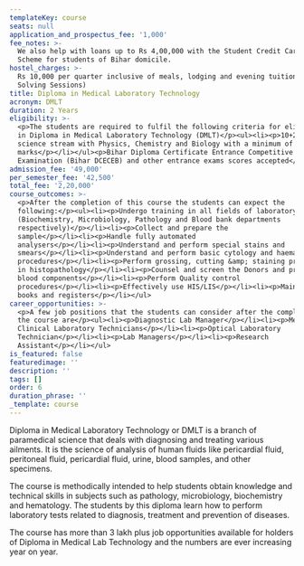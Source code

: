 ```yaml
---
templateKey: course
seats: null
application_and_prospectus_fee: '1,000'
fee_notes: >-
  We also help with loans up to Rs 4,00,000 with the Student Credit Card (DRCC)
  Scheme for students of Bihar domicile.
hostel_charges: >-
  Rs 10,000 per quarter inclusive of meals, lodging and evening tuition (Doubt
  Solving Sessions)
title: Diploma in Medical Laboratory Technology
acronym: DMLT
duration: 2 Years
eligibility: >-
  <p>The students are required to fulfil the following criteria for eligibility
  in Diploma in Medical Laboratory Technology (DMLT)</p><ul><li><p>10+2 Pass in
  science stream with Physics, Chemistry and Biology with a minimum of 45%
  marks</p></li></ul><p>Bihar Diploma Certificate Entrance Competitive
  Examination (Bihar DCECEB) and other entrance exams scores accepted</p>
admission_fee: '49,000'
per_semester_fee: '42,500'
total_fee: '2,20,000'
course_outcomes: >-
  <p>After the completion of this course the students can expect the
  following:</p><ul><li><p>Undergo training in all fields of laboratory medicine
  (Biochemistry, Microbiology, Pathology and Blood bank departments
  respectively)</p></li><li><p>Collect and prepare the
  sample</p></li><li><p>Handle fully automated
  analysers</p></li><li><p>Understand and perform special stains and
  smears</p></li><li><p>Understand and perform basic cytology and haematology
  procedures</p></li><li><p>Perform grossing, cutting &amp; staining procedures
  in histopathology</p></li><li><p>Counsel and screen the Donors and prepare the
  blood components</p></li><li><p>Perform Quality control
  procedures</p></li><li><p>Effectively use HIS/LIS</p></li><li><p>Maintain log
  books and registers</p></li></ul>
career_opportunities: >-
  <p>A few job positions that the students can consider after the completion of
  the course are</p><ul><li><p>Diagnostic Lab Manager</p></li><li><p>Medical and
  Clinical Laboratory Technicians</p></li><li><p>Optical Laboratory
  Technician</p></li><li><p>Lab Managers</p></li><li><p>Research
  Assistant</p></li></ul>
is_featured: false
featuredimage: ''
description: ''
tags: []
order: 6
duration_phrase: ''
_template: course
---
```



Diploma in Medical Laboratory Technology or DMLT is a branch of paramedical science that deals with diagnosing and treating various ailments. It is the science of analysis of human fluids like pericardial fluid, peritoneal fluid, pericardial fluid, urine, blood samples, and other specimens.

The course is methodically intended to help students obtain knowledge and technical skills in subjects such as pathology, microbiology, biochemistry and hematology. The students by this diploma learn how to perform laboratory tests related to diagnosis, treatment and prevention of diseases. 

The course has more than 3 lakh plus job opportunities available for holders of Diploma in Medical Lab Technology and the numbers are ever increasing year on year.
